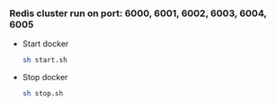 ### Redis cluster run on port: 6000, 6001, 6002, 6003, 6004, 6005

* Start docker
    ```bash
    sh start.sh
    ```

* Stop docker
    ```bash
    sh stop.sh
    ```